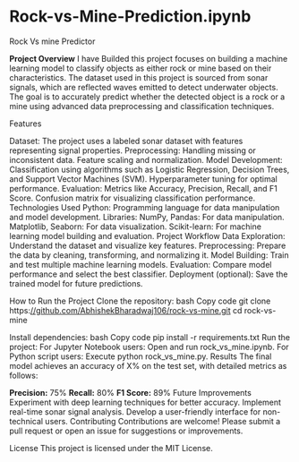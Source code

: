# Rock-vs-Mine-Prediction.ipynb
Rock Vs mine Predictor

**Project Overview**
I have Builded this project focuses on building a machine learning model to classify objects as either rock or mine based on their characteristics. The dataset used in this project is sourced from sonar signals, which are reflected waves emitted to detect underwater objects. The goal is to accurately predict whether the detected object is a rock or a mine using advanced data preprocessing and classification techniques.

Features

Dataset: The project uses a labeled sonar dataset with features representing signal properties.
Preprocessing: Handling missing or inconsistent data.
Feature scaling and normalization.
Model Development:
Classification using algorithms such as Logistic Regression, Decision Trees, and Support Vector Machines (SVM).
Hyperparameter tuning for optimal performance.
Evaluation:
Metrics like Accuracy, Precision, Recall, and F1 Score.
Confusion matrix for visualizing classification performance.
Technologies Used
Python: Programming language for data manipulation and model development.
Libraries:
NumPy, Pandas: For data manipulation.
Matplotlib, Seaborn: For data visualization.
Scikit-learn: For machine learning model building and evaluation.
Project Workflow
Data Exploration: Understand the dataset and visualize key features.
Preprocessing: Prepare the data by cleaning, transforming, and normalizing it.
Model Building: Train and test multiple machine learning models.
Evaluation: Compare model performance and select the best classifier.
Deployment (optional): Save the trained model for future predictions.

How to Run the Project
Clone the repository:
bash
Copy code
git clone https:[//github.com/AbhishekBharadwaj106/rock-vs-mine.git](https://github.com/AbhishekBharadwaj106/Rock-vs-Mine-Prediction.ipynb?tab=readme-ov-file)
cd rock-vs-mine

Install dependencies:
bash
Copy code
pip install -r requirements.txt
Run the project:
For Jupyter Notebook users: Open and run rock_vs_mine.ipynb.
For Python script users: Execute python rock_vs_mine.py.
Results
The final model achieves an accuracy of X% on the test set, with detailed metrics as follows:

**Precision:** 75%
**Recall:** 80%
**F1 Score:** 89%
Future Improvements
Experiment with deep learning techniques for better accuracy.
Implement real-time sonar signal analysis.
Develop a user-friendly interface for non-technical users.
Contributing
Contributions are welcome! Please submit a pull request or open an issue for suggestions or improvements.

License
This project is licensed under the MIT License.


